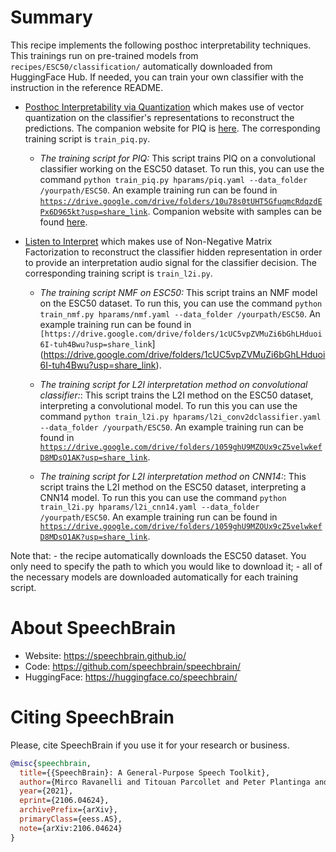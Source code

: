 # Summary

This recipe implements the following posthoc interpretability techniques. This trainings run on pre-trained models from `recipes/ESC50/classification/` automatically downloaded from HuggingFace Hub. If needed, you can train your own classifier with the instruction in the reference README.

- [Posthoc Interpretability via Quantization]() which makes use of vector quantization on the classifier's representations to reconstruct the predictions. The companion website for PIQ is [here](https://piqinter.github.io/). The corresponding training script is `train_piq.py`.
    * *The training script for PIQ:* This script trains PIQ on a convolutional classifier working on the ESC50 dataset. To run this, you can use the command `python train_piq.py hparams/piq.yaml --data_folder /yourpath/ESC50`. An example training run can be found in [`https://drive.google.com/drive/folders/10u78s0tUHT5GfuqmcRdqzdEPx6D965kt?usp=share_link`](https://drive.google.com/drive/folders/10u78s0tUHT5GfuqmcRdqzdEPx6D965kt?usp=share_link). Companion website with samples can be found [here](https://piqinter.github.io/).
- [Listen to Interpret](https://arxiv.org/abs/2202.11479v2) which makes use of Non-Negative Matrix Factorization to reconstruct the classifier hidden representation in order to provide an interpretation audio signal for the classifier decision. The corresponding training script is `train_l2i.py`.

	* *The training script NMF on ESC50:* This script trains an NMF model on the ESC50 dataset. To run this, you can use the command `python train_nmf.py hparams/nmf.yaml --data_folder /yourpath/ESC50`. An example training run can be found in `[https://drive.google.com/drive/folders/1cUC5vpZVMuZi6bGhLHduoi6I-tuh4Bwu?usp=share_link`](https://drive.google.com/drive/folders/1cUC5vpZVMuZi6bGhLHduoi6I-tuh4Bwu?usp=share_link).

    * *The training script for L2I interpretation method on convolutional classifier:*: This script trains the L2I method on the ESC50 dataset, interpreting a convolutional model. To run this you can use the command `python train_l2i.py hparams/l2i_conv2dclassifier.yaml --data_folder /yourpath/ESC50`. An example training run can be found in [`https://drive.google.com/drive/folders/1059ghU9MZOUx9cZ5velwkefD8MDsO1AK?usp=share_link`](https://drive.google.com/drive/folders/1059ghU9MZOUx9cZ5velwkefD8MDsO1AK?usp=share_link).

	* *The training script for L2I interpretation method on CNN14:*: This script trains the L2I method on the ESC50 dataset, interpreting a CNN14 model. To run this you can use the command `python train_l2i.py hparams/l2i_cnn14.yaml --data_folder /yourpath/ESC50`. An example training run can be found in [`https://drive.google.com/drive/folders/1059ghU9MZOUx9cZ5velwkefD8MDsO1AK?usp=share_link`](https://drive.google.com/drive/folders/1059ghU9MZOUx9cZ5velwkefD8MDsO1AK?usp=share_link).

Note that:
    - the recipe automatically downloads the ESC50 dataset. You only need to specify the path to which you would like to download it;
    - all of the necessary models are downloaded automatically for each training script.



# **About SpeechBrain**
- Website: https://speechbrain.github.io/
- Code: https://github.com/speechbrain/speechbrain/
- HuggingFace: https://huggingface.co/speechbrain/


# **Citing SpeechBrain**
Please, cite SpeechBrain if you use it for your research or business.

```bibtex
@misc{speechbrain,
  title={{SpeechBrain}: A General-Purpose Speech Toolkit},
  author={Mirco Ravanelli and Titouan Parcollet and Peter Plantinga and Aku Rouhe and Samuele Cornell and Loren Lugosch and Cem Subakan and Nauman Dawalatabad and Abdelwahab Heba and Jianyuan Zhong and Ju-Chieh Chou and Sung-Lin Yeh and Szu-Wei Fu and Chien-Feng Liao and Elena Rastorgueva and François Grondin and William Aris and Hwidong Na and Yan Gao and Renato De Mori and Yoshua Bengio},
  year={2021},
  eprint={2106.04624},
  archivePrefix={arXiv},
  primaryClass={eess.AS},
  note={arXiv:2106.04624}
}
```
